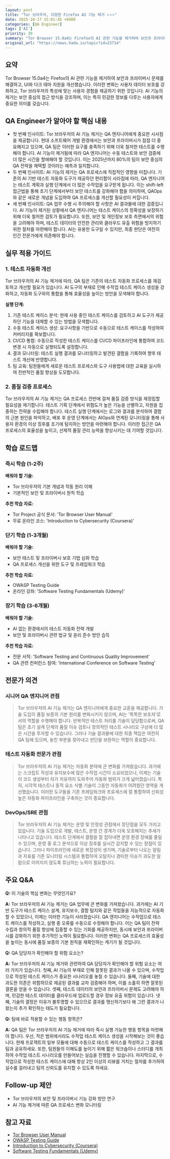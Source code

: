 ```yaml
---
layout: post
title: "Tor 브라우저, 다양한 Firefox AI 기능 제거 ⭐⭐⭐"
date: 2025-10-17 15:01:45 +0900
categories: [QA Engineer]
tags: ['AI']
priority: 30
summary: "Tor Browser 15.0a4는 Firefox의 AI 관련 기능을 제거하여 보안과 프라이버시 문제를 해결하고, UI와 다크 테마 지원을 개선했습니다. 이러한 변화는 사용자 데이터 보호를 강화하고, Tor 브라우저의 특성에 맞는 사용자 경험을 제공하기 위한 것입니다. AI 기능의 제거는 보안 중심의 접근 방식을 강조하며, 이는 특히 민감한 정보를 다루는 사용자에게 중요한 의미를 갖습니다."
original_url: "https://news.hada.io/topic?id=23714"
---
```


## 요약

Tor Browser 15.0a4는 Firefox의 AI 관련 기능을 제거하여 보안과 프라이버시 문제를 해결하고, UI와 다크 테마 지원을 개선했습니다. 이러한 변화는 사용자 데이터 보호를 강화하고, Tor 브라우저의 특성에 맞는 사용자 경험을 제공하기 위한 것입니다. AI 기능의 제거는 보안 중심의 접근 방식을 강조하며, 이는 특히 민감한 정보를 다루는 사용자에게 중요한 의미를 갖습니다.

## QA Engineer가 알아야 할 핵심 내용

- 첫 번째 인사이트: Tor 브라우저의 AI 기능 제거는 QA 엔지니어에게 중요한 시사점을 제공합니다. 현대 소프트웨어 개발 환경에서는 보안과 프라이버시가 점점 더 중요해지고 있으며, QA 팀은 이러한 요구를 충족하기 위해 더욱 철저한 테스트를 수행해야 합니다. AI 기능이 제거됨에 따라 QA 엔지니어는 수동 테스트와 보안 검증에 더 많은 시간을 할애해야 할 것입니다. 이는 2025년까지 80%의 팀이 보안 중심의 QA 전략을 채택할 것이라는 예측과 일치합니다.
- 두 번째 인사이트: AI 기능의 제거는 QA 프로세스에 직접적인 영향을 미칩니다. 기존의 AI 기반 테스트 자동화 도구가 제공하던 편리함이 사라짐에 따라, QA 엔지니어는 테스트 계획과 실행 단계에서 더 많은 수작업을 요구받게 됩니다. 이는 shift-left 접근법을 통해 초기 단계에서부터 보안 테스트를 강화해야 함을 의미하며, QAOps와 같은 새로운 개념을 도입하여 QA 프로세스를 개선할 필요성이 커집니다.
- 세 번째 인사이트: QA 업무 수행 시 주의해야 할 사항은 AI 결과물에 대한 검증입니다. AI 기능이 제거된 상황에서 QA 엔지니어는 테스트 케이스의 정확성을 보장하기 위해 더욱 철저한 검토가 필요합니다. 또한, 보안 및 개인정보 보호 측면에서의 위험을 고려해야 하며, 테스트 데이터의 안전한 관리와 클라우드 유출 위험을 방지하기 위한 절차를 마련해야 합니다. AI는 유용한 도구일 수 있지만, 최종 판단은 여전히 인간 전문가에게 의존해야 합니다.

## 실무 적용 가이드

### 1. 테스트 자동화 개선

Tor 브라우저의 AI 기능 제거에 따라, QA 팀은 기존의 테스트 자동화 프로세스를 재검토하고 개선할 필요가 있습니다. AI 도구의 부재로 인해 수작업 테스트 케이스 생성을 강화하고, 자동화 도구와의 통합을 통해 효율성을 높이는 방안을 모색해야 합니다.

**실행 단계:**

1. 기존 테스트 케이스 분석: 현재 사용 중인 테스트 케이스를 검토하고
AI 도구가 제공하던 기능을 대체할 수 있는 방법을 모색합니다.
2. 수동 테스트 케이스 생성: 요구사항을 기반으로 수동으로 테스트 케이스를 작성하여 커버리지를 확보합니다.
3. CI/CD 통합: 수동으로 작성한 테스트 케이스를 CI/CD 파이프라인에 통합하여 코드 변경 시 자동으로 실행되도록 설정합니다.
4. 결과 모니터링: 테스트 실행 결과를 모니터링하고
발견된 결함을 기록하여 향후 테스트 개선에 반영합니다.
5. 팀 교육: 팀원들에게 새로운 테스트 프로세스와 도구 사용법에 대한 교육을 실시하여 전반적인 품질 향상을 도모합니다.

### 2. 품질 검증 프로세스

Tor 브라우저의 AI 기능 제거는 QA 프로세스 전반에 걸쳐 품질 검증 방식을 재정립할 필요성을 제기합니다. 테스트 기획 단계에서 위험도가 높은 기능을 선별하고, 자원을 집중하는 전략을 수립해야 합니다. 테스트 실행 단계에서는 로그와 결과를 분석하여 결함의 근본 원인을 파악하고, 배포 후 운영 단계에서는 AIOps와 연계된 모니터링을 통해 사용자 환경의 이상 징후를 조기에 탐지하는 방안을 마련해야 합니다. 이러한 접근은 QA 프로세스의 효율성을 높이고, 선제적 품질 관리 능력을 향상시키는 데 기여할 것입니다.

## 학습 로드맵

### 즉시 학습 (1-2주)

**배워야 할 기술:**
- Tor 브라우저의 기본 개념과 작동 원리 이해
- 기본적인 보안 및 프라이버시 원칙 학습

**추천 학습 자료:**
- Tor Project 공식 문서: 'Tor Browser User Manual'
- 무료 온라인 코스: 'Introduction to Cybersecurity (Coursera)'

### 단기 학습 (1-3개월)

**배워야 할 기술:**
- 보안 테스트 및 프라이버시 보호 기법 심화 학습
- QA 프로세스 개선을 위한 도구 및 프레임워크 학습

**추천 학습 자료:**
- OWASP Testing Guide
- 온라인 강좌: 'Software Testing Fundamentals (Udemy)'

### 장기 학습 (3-6개월)

**배워야 할 기술:**
- AI 없는 환경에서의 테스트 자동화 전략 개발
- 보안 및 프라이버시 관련 법규 및 윤리 준수 방안 습득

**추천 학습 자료:**
- 전문 서적: 'Software Testing and Continuous Quality Improvement'
- QA 관련 컨퍼런스 참여: 'International Conference on Software Testing'

## 전문가 의견

### 시니어 QA 엔지니어 관점

> Tor 브라우저의 AI 기능 제거는 QA 엔지니어에게 중요한 교훈을 제공합니다. 기술 도입이 품질 보증의 기본 원리를 변화시키지 않으며, AI는 '똑똑한 보조자'로서의 역할을 수행해야 합니다. 반복적인 테스트 처리를 기술이 담당함으로써, QA 팀은 초기 설계 단계의 품질 이슈 검토나 창의적인 테스트 시나리오 구상에 더 많은 시간을 투자할 수 있습니다. 그러나 기술 결과물에 대한 최종 책임은 여전히 QA 팀에 있으며, 놓친 부분을 찾아내고 판단을 보완하는 역할이 중요합니다.

### 테스트 자동화 전문가 관점

> Tor 브라우저의 AI 기능 제거는 자동화 분야에 큰 변화를 가져왔습니다. 과거에는 스크립트 작성과 유지보수에 많은 수작업 시간이 소요되었으나, 이제는 기술이 코드 생성부터 자가 치유까지 도와주어 자동화 범위가 크게 넓어졌습니다. 특히, 시각적 테스트나 동적 요소 식별 기술이 그동안 자동화가 어려웠던 영역을 개선했습니다. 이러한 도구들을 기존 프레임워크와 프로세스에 잘 통합하여 신뢰성 높은 자동화 파이프라인을 구축하는 것이 중요합니다.

### DevOps/SRE 관점

> Tor 브라우저의 AI 기능 제거는 운영 및 안정성 관점에서 장단점을 모두 가지고 있습니다. 기술 도입으로 개발, 테스트, 운영 간 경계가 더욱 모호해지는 추세가 나타나고 있습니다. 테스트 단계에서 결함을 잘 잡아내면 운영 환경 장애를 줄일 수 있으며, 운영 중 로그 분석으로 이상 징후를 실시간 감지할 수 있는 장점이 있습니다. 그러나 파이프라인에 새로운 복잡성이 생기며, 기술로부터 나오는 알림과 지표를 기존 모니터링 시스템과 통합하여 오탐지나 경미한 이슈가 과도한 알람으로 이어지지 않도록 튜닝하는 노력이 필요합니다.

## 주요 Q&A

**Q:** 이 기술의 핵심 변화는 무엇인가요?

**A:** Tor 브라우저의 AI 기능 제거는 QA 업무에 큰 변화를 가져왔습니다. 과거에는 AI 기반 도구가 테스트 케이스 설계, 유지보수, 결함 탐지와 같은 작업들을 지능적으로 자동화할 수 있었으나, 이제는 이러한 기능이 사라졌습니다. QA 엔지니어는 수작업으로 테스트 케이스를 작성하고, 실행 중 오류를 수동으로 수정해야 합니다. 이는 QA 팀이 전략 수립과 창의적 품질 향상에 집중할 수 있는 기회를 제공하지만, 동시에 보안과 프라이버시를 강화하기 위한 추가적인 노력이 필요합니다. 이러한 변화는 QA 프로세스의 효율성을 높이는 동시에 품질 보증의 기본 원칙을 재확인하는 계기가 될 것입니다.

**Q:** QA 담당자가 확인해야 할 위험 요소는?

**A:** Tor 브라우저의 AI 기능 제거와 관련하여 QA 담당자가 확인해야 할 위험 요소는 여러 가지가 있습니다. 첫째, AI 기능의 부재로 인해 잘못된 결과가 나올 수 있으며, 수작업으로 작성된 테스트 케이스가 중요한 시나리오를 놓칠 수 있습니다. 둘째, 기술에 대한 과도한 의존은 위험하므로 제공된 결과를 교차 검증해야 하며, 이를 소홀히 하면 잘못된 결론을 얻을 수 있습니다. 셋째, 테스트 데이터의 보안과 프라이버시 문제도 고려해야 하며, 민감한 테스트 데이터를 클라우드에 업로드할 경우 정보 유출 위험이 있습니다. 넷째, 기술의 결정은 이유가 불투명할 수 있으므로 결과를 맹신하기보다 왜 그런 결과가 나왔는지 추가 확인하는 태도가 필요합니다.

**Q:** 팀에 바로 적용할 수 있는 행동 항목은?

**A:** QA 팀은 Tor 브라우저의 AI 기능 제거에 따라 즉시 실행 가능한 행동 항목을 마련해야 합니다. 우선, 작은 범위에서라도 수작업 테스트 케이스 생성을 시작해보는 것이 좋습니다. 현재 프로젝트의 일부 모듈에 대해 수동으로 테스트 케이스를 작성하고 그 결과를 팀과 공유하세요. 또한, 팀원들의 이해도를 높이기 위해 짧은 워크숍이나 스터디를 개최하여 수작업 테스트 시나리오를 만들어보는 실습을 진행할 수 있습니다. 마지막으로, 수작업으로 작성한 테스트 케이스에 대해 항상 2인 이상의 리뷰를 거치는 절차를 추가하여 실수를 걸러내고 팀의 신뢰도를 유지할 수 있도록 하세요.

## Follow-up 제안

- Tor 브라우저의 보안 및 프라이버시 기능 강화 방안 연구
- AI 기능 제거에 따른 QA 프로세스 변화 모니터링

## 참고 자료

- [Tor Browser User Manual](https://tb-manual.torproject.org/)
- [OWASP Testing Guide](https://owasp.org/www-project-web-security-testing-guide/latest/OWASP_Web_Security_Testing_Guide_v4.pdf)
- [Introduction to Cybersecurity (Coursera)](https://www.coursera.org/learn/intro-cybersecurity)
- [Software Testing Fundamentals (Udemy)](https://www.udemy.com/course/software-testing-fundamentals/)

